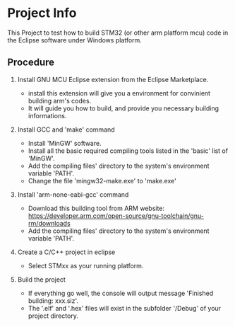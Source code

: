 # Project Info
This Project to test how to build STM32 (or other arm platform mcu) code in the Eclipse software under Windows platform.

## Procedure
1. Install GNU MCU Eclipse extension from the Eclipse Marketplace.
	- install this extension will give you a environment for convinient building arm's codes.
	- It will guide you how to build, and provide you necessary building informations.

2. Install GCC and 'make' command
	- Install 'MinGW' software.
	- Install all the basic required compiling tools listed in the 'basic' list of 'MinGW'.
	- Add the compiling files' directory to the system's environment variable 'PATH'.
	- Change the file 'mingw32-make.exe' to 'make.exe'
	
3. Install 'arm-none-eabi-gcc' command
	- Download this building tool from ARM website: https://developer.arm.com/open-source/gnu-toolchain/gnu-rm/downloads
	- Add the compiling files' directory to the system's environment variable 'PATH'.
	
4. Create a C/C++ project in eclipse
	- Select STMxx as your running platform.
	
5. Build the project
	- If everything go well, the console will output message 'Finished building: xxx.siz'.
	- The '.elf' and '.hex' files will exist in the subfolder '/Debug' of your project directory.